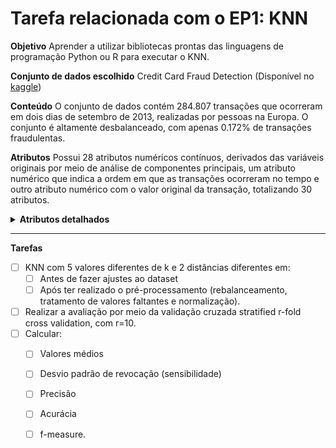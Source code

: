 # Tarefa relacionada com o EP1: KNN

**Objetivo**
Aprender a utilizar bibliotecas prontas das linguagens de programação Python ou R para executar o KNN.

**Conjunto de dados escolhido**
Credit Card Fraud Detection (Disponível no [kaggle](https://www.kaggle.com/mlg-ulb/creditcardfraud))

**Conteúdo**
O conjunto de dados contém 284.807 transações que ocorreram em dois dias de setembro de 2013, realizadas por pessoas na Europa. O conjunto é altamente desbalanceado, com apenas 0.172% de transações fraudulentas. 

**Atributos**
Possui 28 atributos numéricos contínuos, derivados das variáveis originais por meio de análise de componentes principais, um atributo numérico que indica a ordem em que as transações ocorreram no tempo e outro atributo numérico com o valor original da transação, totalizando 30 atributos.

<details><summary><strong>Atributos detalhados</strong></summary>
It contains only numerical input variables which are the result of a PCA transformation. Unfortunately, due to confidentiality issues, we cannot provide the original features and more background information about the data. Features V1, V2, … V28 are the principal components obtained with PCA, the only features which have not been transformed with PCA are 'Time' and 'Amount'. Feature 'Time' contains the seconds elapsed between each transaction and the first transaction in the dataset. The feature 'Amount' is the transaction Amount, this feature can be used for example-dependant cost-senstive learning. Feature 'Class' is the response variable and it takes value 1 in case of fraud and 0 otherwise. 
</details>
<hr>

**Tarefas**

- [ ] KNN com 5 valores diferentes de k e 2 distâncias diferentes em:
    - [ ] Antes de fazer ajustes ao dataset 
    - [ ] Após ter realizado o pré-processamento (rebalanceamento, tratamento de valores faltantes e normalização). 
- [ ] Realizar a avaliação por meio da validação cruzada stratified r-fold cross validation, com r=10. 
- [ ] Calcular: 
    - [ ] Valores médios
    - [ ] Desvio padrão de revocação (sensibilidade)
    - [ ] Precisão
    - [ ] Acurácia
    - [ ] f-measure.



